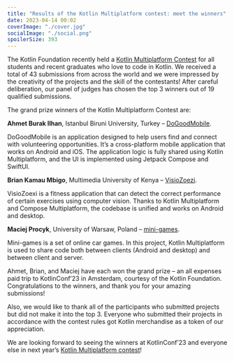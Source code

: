 ```yaml
---
title: "Results of the Kotlin Multiplatform contest: meet the winners"
date: 2023-04-14 00:02
coverImage: "./cover.jpg"
socialImage: "./social.png"
spoilerSize: 393
---
```


The Kotlin Foundation recently held a [Kotlin Multiplatform Contest](https://blog.jetbrains.com/kotlin/2022/10/join-the-kotlin-multiplatform-contest/) for all students and recent graduates who love to code in Kotlin. We received a total of 43 submissions from across the world and we were impressed by the creativity of the projects and the skill of the contestants! After careful deliberation, our panel of judges has chosen the top 3 winners out of 19 qualified submissions.

The grand prize winners of the Kotlin Multiplatform Contest are:

**Ahmet Burak Ilhan**, Istanbul Biruni University, Turkey –  [DoGoodMobile](https://github.com/ABurakk/DoGoodMobile).

DoGoodMobile is an application designed to help users find and connect with volunteering opportunities. It’s a cross-platform mobile application that works on Android and iOS. The application logic is fully shared using Kotlin Multiplatform, and the UI is implemented using Jetpack Compose and SwiftUI.

**Brian Kamau Mbigo**, Multimedia University of Kenya – [VisioZoezi](https://github.com/BKMbigo/VisioZoezi).

VisioZoexi is a fitness application that can detect the correct performance of certain exercises using computer vision. Thanks to Kotlin Multiplatform and Compose Multiplatform, the codebase is unified and works on Android and desktop.

**Maciej Procyk**, University of Warsaw, Poland – [mini-games](https://github.com/avan1235/mini-games).

Mini-games is a set of online car games. In this project, Kotlin Multiplatform is used to share code both between clients (Android and desktop) and between client and server.

Ahmet, Brian, and Maciej have each won the grand prize – an all expenses paid trip to KotlinConf’23 in Amsterdam, courtesy of the Kotlin Foundation. Congratulations to the winners, and thank you for your amazing submissions!

Also, we would like to thank all of the participants who submitted projects but did not make it into the top 3. Everyone who submitted their projects in accordance with the contest rules got Kotlin merchandise as a token of our appreciation.

We are looking forward to seeing the winners at KotlinConf’23 and everyone else in next year’s [Kotlin Multiplatform contest](https://kotlinconf.com/contest/)!
